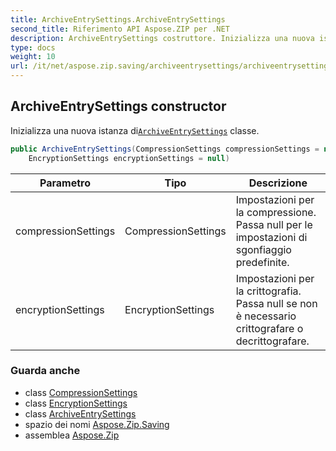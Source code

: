 ```yaml
---
title: ArchiveEntrySettings.ArchiveEntrySettings
second_title: Riferimento API Aspose.ZIP per .NET
description: ArchiveEntrySettings costruttore. Inizializza una nuova istanza diArchiveEntrySettings classe.
type: docs
weight: 10
url: /it/net/aspose.zip.saving/archiveentrysettings/archiveentrysettings/
---
```

## ArchiveEntrySettings constructor

Inizializza una nuova istanza di[`ArchiveEntrySettings`](../) classe.

```csharp
public ArchiveEntrySettings(CompressionSettings compressionSettings = null, 
    EncryptionSettings encryptionSettings = null)
```

| Parametro | Tipo | Descrizione |
| --- | --- | --- |
| compressionSettings | CompressionSettings | Impostazioni per la compressione. Passa null per le impostazioni di sgonfiaggio predefinite. |
| encryptionSettings | EncryptionSettings | Impostazioni per la crittografia. Passa null se non è necessario crittografare o decrittografare. |

### Guarda anche

* class [CompressionSettings](../../compressionsettings/)
* class [EncryptionSettings](../../encryptionsettings/)
* class [ArchiveEntrySettings](../)
* spazio dei nomi [Aspose.Zip.Saving](../../archiveentrysettings/)
* assemblea [Aspose.Zip](../../../)


